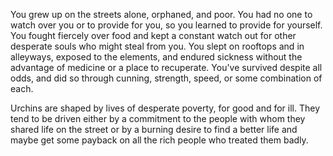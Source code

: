 You grew up on the streets alone, orphaned, and poor.
You had no one to watch over you or to provide for
you, so you learned to provide for yourself. You fought
fiercely over food and kept a constant watch out for other
desperate souls who might steal from you. You slept on
rooftops and in alleyways, exposed to the elements, and
endured sickness without the advantage of medicine or
a place to recuperate. You've survived despite all odds,
and did so through cunning, strength, speed, or some
combination of each.

Urchins are shaped by lives of desperate poverty, for
good and for ill. They tend to be driven either by a
commitment to the people with whom they shared life
on the street or by a burning desire to find a better 
life and maybe get some payback on all the rich 
people who treated them badly.
